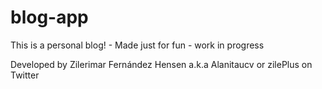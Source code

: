 # blog-app
This is a personal blog! - Made just for fun - work in progress

Developed by Zilerimar Fernández Hensen a.k.a Alanitaucv or zilePlus on Twitter 
